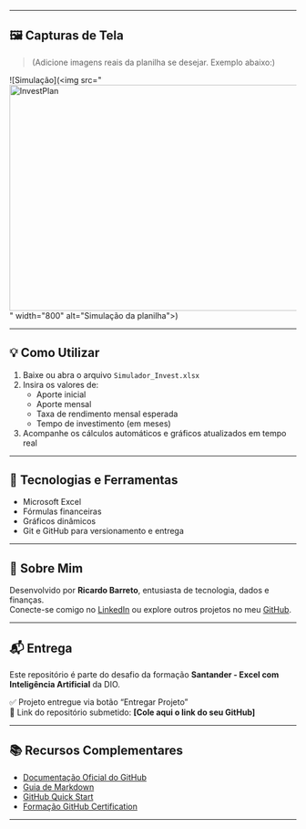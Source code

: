 
---

## 🖼 Capturas de Tela

> (Adicione imagens reais da planilha se desejar. Exemplo abaixo:)

![Simulação](<img src="<img width="1584" height="396" alt="InvestPlan" src="https://github.com/user-attachments/assets/8323c36d-8abb-4e5c-a9d2-ff3241dc1442" />
" width="800" alt="Simulação da planilha">)

---

## 💡 Como Utilizar

1. Baixe ou abra o arquivo `Simulador_Invest.xlsx`
2. Insira os valores de:
   - Aporte inicial
   - Aporte mensal
   - Taxa de rendimento mensal esperada
   - Tempo de investimento (em meses)
3. Acompanhe os cálculos automáticos e gráficos atualizados em tempo real

---

## 🧾 Tecnologias e Ferramentas

- Microsoft Excel
- Fórmulas financeiras
- Gráficos dinâmicos
- Git e GitHub para versionamento e entrega

---

## 🚀 Sobre Mim

Desenvolvido por **Ricardo Barreto**, entusiasta de tecnologia, dados e finanças.  
Conecte-se comigo no [LinkedIn](https://www.linkedin.com/in/ricardobarretoss/) ou explore outros projetos no meu [GitHub](https://github.com/seuusuario).

---

## 📬 Entrega

Este repositório é parte do desafio da formação **Santander - Excel com Inteligência Artificial** da DIO.

✅ Projeto entregue via botão “Entregar Projeto”  
📎 Link do repositório submetido: **[Cole aqui o link do seu GitHub]**

---

## 📚 Recursos Complementares

- [Documentação Oficial do GitHub](https://docs.github.com/)
- [Guia de Markdown](https://guides.github.com/features/mastering-markdown/)
- [GitHub Quick Start](https://github.com/digitalinnovationone/github-primeiros-passos)
- [Formação GitHub Certification](https://gitbook.io)

---

